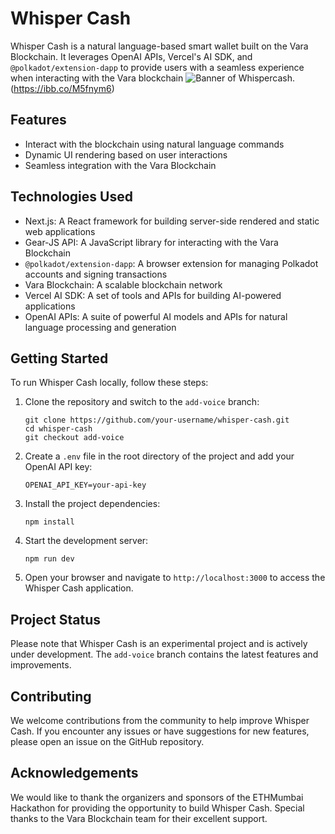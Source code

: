# Whisper Cash

Whisper Cash is a natural language-based smart wallet built on the Vara Blockchain. It leverages OpenAI APIs, Vercel's AI SDK, and `@polkadot/extension-dapp` to provide users with a seamless experience when interacting with the Vara blockchain
![Banner of Whispercash](https://ibb.co/M5fnym6).
(https://ibb.co/M5fnym6)
## Features

- Interact with the blockchain using natural language commands
- Dynamic UI rendering based on user interactions
- Seamless integration with the Vara Blockchain

## Technologies Used

- Next.js: A React framework for building server-side rendered and static web applications
- Gear-JS API: A JavaScript library for interacting with the Vara Blockchain
- `@polkadot/extension-dapp`: A browser extension for managing Polkadot accounts and signing transactions
- Vara Blockchain: A scalable blockchain network
- Vercel AI SDK: A set of tools and APIs for building AI-powered applications
- OpenAI APIs: A suite of powerful AI models and APIs for natural language processing and generation

## Getting Started

To run Whisper Cash locally, follow these steps:

1. Clone the repository and switch to the `add-voice` branch:
   ```
   git clone https://github.com/your-username/whisper-cash.git
   cd whisper-cash
   git checkout add-voice
   ```

2. Create a `.env` file in the root directory of the project and add your OpenAI API key:
   ```
   OPENAI_API_KEY=your-api-key
   ```

3. Install the project dependencies:
   ```
   npm install
   ```

4. Start the development server:
   ```
   npm run dev
   ```

5. Open your browser and navigate to `http://localhost:3000` to access the Whisper Cash application.

## Project Status

Please note that Whisper Cash is an experimental project and is actively under development. The `add-voice` branch contains the latest features and improvements.

## Contributing

We welcome contributions from the community to help improve Whisper Cash. If you encounter any issues or have suggestions for new features, please open an issue on the GitHub repository.

## Acknowledgements

We would like to thank the organizers and sponsors of the ETHMumbai Hackathon for providing the opportunity to build Whisper Cash. Special thanks to the Vara Blockchain team for their excellent support.
